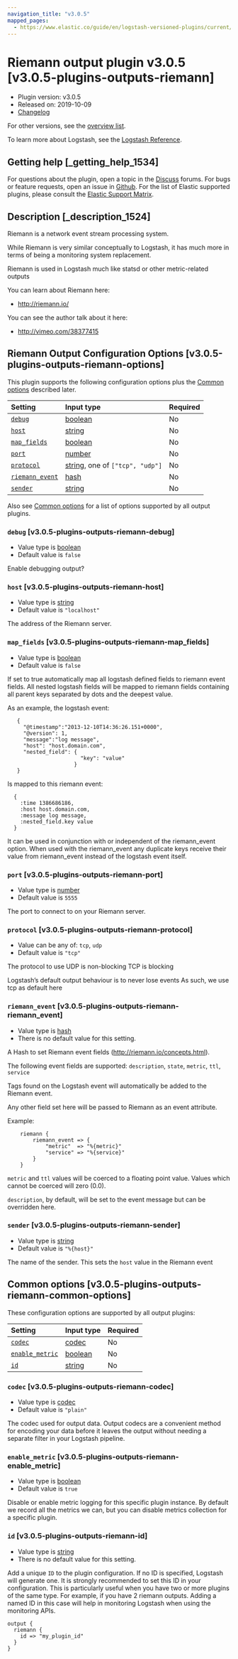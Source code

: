 ```yaml
---
navigation_title: "v3.0.5"
mapped_pages:
  - https://www.elastic.co/guide/en/logstash-versioned-plugins/current/v3.0.5-plugins-outputs-riemann.html
---
```


# Riemann output plugin v3.0.5 [v3.0.5-plugins-outputs-riemann]

* Plugin version: v3.0.5
* Released on: 2019-10-09
* [Changelog](https://github.com/logstash-plugins/logstash-output-riemann/blob/v3.0.5/CHANGELOG.md)

For other versions, see the [overview list](output-riemann-index.md).

To learn more about Logstash, see the [Logstash Reference](https://www.elastic.co/guide/en/logstash/current/index.html).

## Getting help [_getting_help_1534]

For questions about the plugin, open a topic in the [Discuss](http://discuss.elastic.co) forums. For bugs or feature requests, open an issue in [Github](https://github.com/logstash-plugins/logstash-output-riemann). For the list of Elastic supported plugins, please consult the [Elastic Support Matrix](https://www.elastic.co/support/matrix#matrix_logstash_plugins).

## Description [_description_1524]

Riemann is a network event stream processing system.

While Riemann is very similar conceptually to Logstash, it has much more in terms of being a monitoring system replacement.

Riemann is used in Logstash much like statsd or other metric-related outputs

You can learn about Riemann here:

* <http://riemann.io/>

You can see the author talk about it here:

* <http://vimeo.com/38377415>

## Riemann Output Configuration Options [v3.0.5-plugins-outputs-riemann-options]

This plugin supports the following configuration options plus the [Common options](v3-0-5-plugins-outputs-riemann.md#v3.0.5-plugins-outputs-riemann-common-options) described later.

| Setting | Input type | Required |
| :- | :- | :- |
| [`debug`](v3-0-5-plugins-outputs-riemann.md#v3.0.5-plugins-outputs-riemann-debug) | [boolean](/lsr/value-types.md#boolean) | No |
| [`host`](v3-0-5-plugins-outputs-riemann.md#v3.0.5-plugins-outputs-riemann-host) | [string](/lsr/value-types.md#string) | No |
| [`map_fields`](v3-0-5-plugins-outputs-riemann.md#v3.0.5-plugins-outputs-riemann-map_fields) | [boolean](/lsr/value-types.md#boolean) | No |
| [`port`](v3-0-5-plugins-outputs-riemann.md#v3.0.5-plugins-outputs-riemann-port) | [number](/lsr/value-types.md#number) | No |
| [`protocol`](v3-0-5-plugins-outputs-riemann.md#v3.0.5-plugins-outputs-riemann-protocol) | [string](/lsr/value-types.md#string), one of `["tcp", "udp"]` | No |
| [`riemann_event`](v3-0-5-plugins-outputs-riemann.md#v3.0.5-plugins-outputs-riemann-riemann_event) | [hash](/lsr/value-types.md#hash) | No |
| [`sender`](v3-0-5-plugins-outputs-riemann.md#v3.0.5-plugins-outputs-riemann-sender) | [string](/lsr/value-types.md#string) | No |

Also see [Common options](v3-0-5-plugins-outputs-riemann.md#v3.0.5-plugins-outputs-riemann-common-options) for a list of options supported by all output plugins.

### `debug` [v3.0.5-plugins-outputs-riemann-debug]

* Value type is [boolean](/lsr/value-types.md#boolean)
* Default value is `false`

Enable debugging output?

### `host` [v3.0.5-plugins-outputs-riemann-host]

* Value type is [string](/lsr/value-types.md#string)
* Default value is `"localhost"`

The address of the Riemann server.

### `map_fields` [v3.0.5-plugins-outputs-riemann-map_fields]

* Value type is [boolean](/lsr/value-types.md#boolean)
* Default value is `false`

If set to true automatically map all logstash defined fields to riemann event fields. All nested logstash fields will be mapped to riemann fields containing all parent keys separated by dots and the deepest value.

As an example, the logstash event:

```
   {
     "@timestamp":"2013-12-10T14:36:26.151+0000",
     "@version": 1,
     "message":"log message",
     "host": "host.domain.com",
     "nested_field": {
                       "key": "value"
                     }
   }
```

Is mapped to this riemann event:

```
  {
    :time 1386686186,
    :host host.domain.com,
    :message log message,
    :nested_field.key value
  }
```

It can be used in conjunction with or independent of the riemann\_event option. When used with the riemann\_event any duplicate keys receive their value from riemann\_event instead of the logstash event itself.

### `port` [v3.0.5-plugins-outputs-riemann-port]

* Value type is [number](/lsr/value-types.md#number)
* Default value is `5555`

The port to connect to on your Riemann server.

### `protocol` [v3.0.5-plugins-outputs-riemann-protocol]

* Value can be any of: `tcp`, `udp`
* Default value is `"tcp"`

The protocol to use UDP is non-blocking TCP is blocking

Logstash’s default output behaviour is to never lose events As such, we use tcp as default here

### `riemann_event` [v3.0.5-plugins-outputs-riemann-riemann_event]

* Value type is [hash](/lsr/value-types.md#hash)
* There is no default value for this setting.

A Hash to set Riemann event fields (<http://riemann.io/concepts.html>).

The following event fields are supported: `description`, `state`, `metric`, `ttl`, `service`

Tags found on the Logstash event will automatically be added to the Riemann event.

Any other field set here will be passed to Riemann as an event attribute.

Example:

```
    riemann {
        riemann_event => {
            "metric"  => "%{metric}"
            "service" => "%{service}"
        }
    }
```

`metric` and `ttl` values will be coerced to a floating point value. Values which cannot be coerced will zero (0.0).

`description`, by default, will be set to the event message but can be overridden here.

### `sender` [v3.0.5-plugins-outputs-riemann-sender]

* Value type is [string](/lsr/value-types.md#string)
* Default value is `"%{host}"`

The name of the sender. This sets the `host` value in the Riemann event

## Common options [v3.0.5-plugins-outputs-riemann-common-options]

These configuration options are supported by all output plugins:

| Setting | Input type | Required |
| :- | :- | :- |
| [`codec`](v3-0-5-plugins-outputs-riemann.md#v3.0.5-plugins-outputs-riemann-codec) | [codec](/lsr/value-types.md#codec) | No |
| [`enable_metric`](v3-0-5-plugins-outputs-riemann.md#v3.0.5-plugins-outputs-riemann-enable_metric) | [boolean](/lsr/value-types.md#boolean) | No |
| [`id`](v3-0-5-plugins-outputs-riemann.md#v3.0.5-plugins-outputs-riemann-id) | [string](/lsr/value-types.md#string) | No |

### `codec` [v3.0.5-plugins-outputs-riemann-codec]

* Value type is [codec](/lsr/value-types.md#codec)
* Default value is `"plain"`

The codec used for output data. Output codecs are a convenient method for encoding your data before it leaves the output without needing a separate filter in your Logstash pipeline.

### `enable_metric` [v3.0.5-plugins-outputs-riemann-enable_metric]

* Value type is [boolean](/lsr/value-types.md#boolean)
* Default value is `true`

Disable or enable metric logging for this specific plugin instance. By default we record all the metrics we can, but you can disable metrics collection for a specific plugin.

### `id` [v3.0.5-plugins-outputs-riemann-id]

* Value type is [string](/lsr/value-types.md#string)
* There is no default value for this setting.

Add a unique `ID` to the plugin configuration. If no ID is specified, Logstash will generate one. It is strongly recommended to set this ID in your configuration. This is particularly useful when you have two or more plugins of the same type. For example, if you have 2 riemann outputs. Adding a named ID in this case will help in monitoring Logstash when using the monitoring APIs.

```
output {
  riemann {
    id => "my_plugin_id"
  }
}
```
